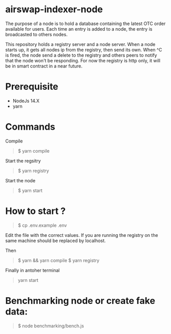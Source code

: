 # airswap-indexer-node
The purpose of a node is to hold a database containing the latest OTC order available for users.
Each time an entry is added to a node, the entry is broadcasted to others nodes.

This repository holds a registry server and a node server.
When a node starts up, it gets all nodes ip from the registry, then send its own.
When ^C is fired, the node send a delete to the registry and others peers to notify that the node won't be responding.
For now the registry is http only, it will be in smart contract in a near future.
# Prerequisite
- NodeJs 14.X
- yarn

# Commands
Compile
> $ yarn compile

Start the regsitry
> $  yarn registry

Start the node
> $ yarn start

# How to start ?
> $ cp .env.example .env

Edit the file with the correct values. If you are running the registry on the same machine <ip> should be replaced by localhost.

Then
>$ yarn && yarn compile
$ yarn registry

Finally in antoher terminal
> yarn start

# Benchmarking node or create fake data:
> $ node benchmarking/bench.js